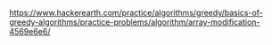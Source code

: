 https://www.hackerearth.com/practice/algorithms/greedy/basics-of-greedy-algorithms/practice-problems/algorithm/array-modification-4569e6e6/
